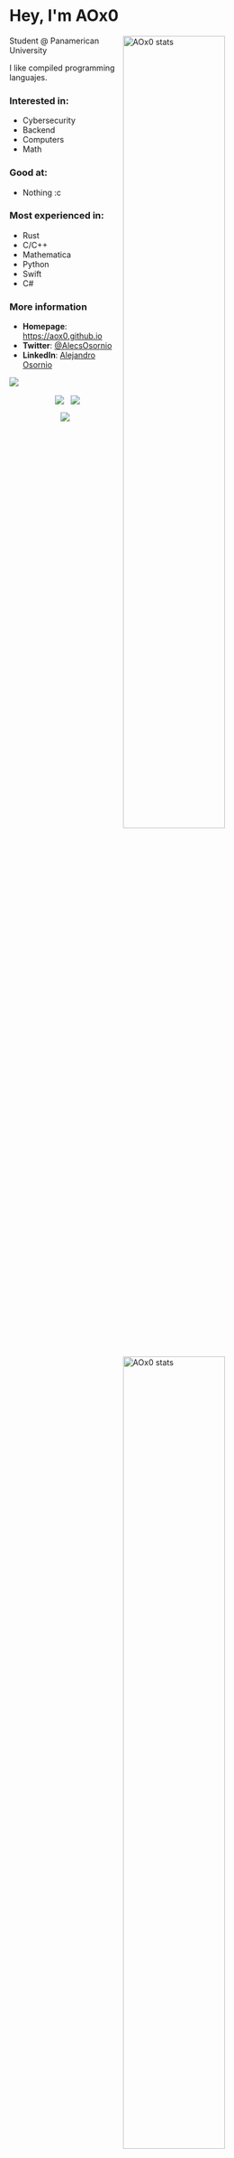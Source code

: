 <div>

# Hey, I'm AOx0


<a href="https://github.com/AOx0">
<img
  src="https://github-readme-stats-git-masterrstaa-rickstaa.vercel.app/api?username=AOx0&theme=default&show_icons=true&hide_border=true&count_private=true"
  title="AOx0 stats"
  align="right"
  width="60%"
/>
<img
  src="https://github-readme-streak-stats.herokuapp.com/?user=AOx0&theme=default&hide_border=true"
  title="AOx0 stats"
  align="right"
  width="60%"
/>
</a>

Student @ Panamerican University
  
I like compiled programming languajes.

### Interested in:
  * Cybersecurity
  * Backend
  * Computers
  * Math
  
### Good at:
  * Nothing :c 
  
### Most experienced in:
  * Rust
  * C/C++
  * Mathematica
  * Python
  * Swift
  * C#


### More information

- **Homepage**: <https://aox0.github.io>
- **Twitter**: [@AlecsOsornio](https://twitter.com/AlecsOsornio)
- **LinkedIn**: [Alejandro Osornio](https://www.linkedin.com/in/aox0)

<!--
### Projects by subject

<p align="center">
This are links to <i>"stared repos lists"</i> with repositories of my own:
</p>
<p align="center">
  <a href="https://github.com/stars/AOx0/lists/backend">
  <img align="center" src="https://user-images.githubusercontent.com/50227494/161587193-713af6bc-b945-41c5-95e8-c7d033b43ad3.svg" />
  </a>
  &nbsp
  <a href="https://github.com/stars/AOx0/lists/manim">
  <img align="center" src="https://user-images.githubusercontent.com/50227494/161587497-c48206e0-9a8f-4687-b06b-f8f5dbb789f6.svg" />
  </a>
  &nbsp
  <a href="https://github.com/stars/AOx0/lists/data-science">
  <img align="center" src="https://user-images.githubusercontent.com/50227494/161587489-e64710ce-f18b-40ad-aeb4-a5d0e5abfd2d.svg" />
  </a>
</p>
<p align="center">
  &nbsp
  <a href="https://github.com/stars/AOx0/lists/school-projects">
  <img align="center" src="https://user-images.githubusercontent.com/50227494/161587476-ce415344-eff3-497b-8dc8-584910b5a536.svg" />
  </a>
  &nbsp
  <a href="https://github.com/stars/AOx0/lists/security">
  <img align="center" src="https://user-images.githubusercontent.com/50227494/161587468-0a2cd941-5ed9-4fa9-97f9-c59e540413a2.svg" />
  </a>
</p>
 
</div>
-->
![](https://hit.yhype.me/github/profile?user_id=50227494)




<p align="center">
    &nbsp <img align="center" src="https://api.githubtrends.io/user/svg/AOx0/langs?time_range=one_month&include_private=True&theme=classic" />
    &nbsp <img align="center" src="https://api.githubtrends.io/user/svg/AOx0/langs?time_range=one_month&include_private=True&loc_metric=changed&theme=classic" />
  </p>
<p align="center">
     <img align="center" src="https://github-readme-stats.vercel.app/api/top-langs/?username=AOx0&layout=compact" />
</p>


<!--
**AOx0/AOx0** is a ✨ _special_ ✨ repository because its `README.md` (this file) appears on your GitHub profile.

Here are some ideas to get you started:

- 🔭 I’m currently working on ...
- 🌱 I’m currently learning ...
- 👯 I’m looking to collaborate on ...
- 🤔 I’m looking for help with ...
- 💬 Ask me about ...
- 📫 How to reach me: ...
- 😄 Pronouns: ...
- ⚡ Fun fact: ...
-->
